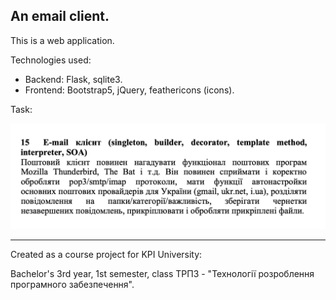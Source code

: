 ## An email client.


This is a web application.

Technologies used:
- Backend: Flask, sqlite3.
- Frontend: Bootstrap5, jQuery, feathericons (icons).



Task:

<img src="img/task.png" alt="task" width="600"/>


---

Created as a course project for KPI University:

Bachelor's 3rd year, 1st semester, class ТРПЗ - "Технології розроблення програмного забезпечення".

